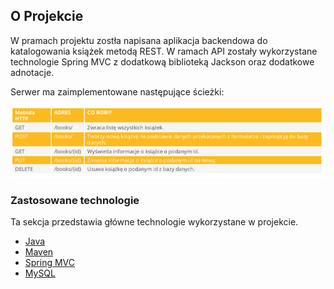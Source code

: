 ## O Projekcie

W pramach projektu zostła napisana aplikacja backendowa do katalogowania książek metodą REST. W ramach API zostały
wykorzystane technologie Spring MVC z dodatkową biblioteką Jackson oraz dodatkowe adnotacje. 

Serwer ma zaimplementowane następujące ścieżki:

![Screenshot](https://github.com/yarim83/spring_mvc_rest_books/blob/master/src/main/resources/screens/metody%20http.png)

### Zastosowane technologie
Ta sekcja przedstawia główne technologie wykorzystane w projekcie.
* [Java](https://docs.oracle.com/en/java/)
* [Maven](https://maven.apache.org/)
* [Spring MVC](https://docs.spring.io/spring/docs/3.2.x/spring-framework-reference/html/mvc.html)
* [MySQL](https://www.mysql.com/)
